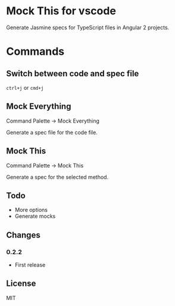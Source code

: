 # Mock This for vscode
Generate Jasmine specs for TypeScript files in Angular 2 projects.

# Commands
## Switch between code and spec file
`ctrl+j` or `cmd+j`

## Mock Everything
Command Palette -> Mock Everything

Generate a spec file for the code file.

## Mock This
Command Palette -> Mock This

Generate a spec for the selected method.

## Todo
- More options
- Generate mocks

## Changes
### 0.2.2
- First release

## License
MIT
